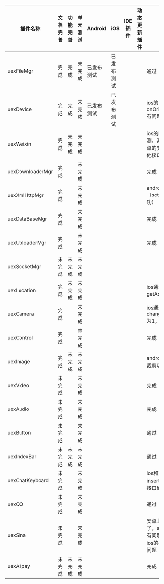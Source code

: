 | 插件名称             | 文档完善 | 功能完善 | 单元测试 | Android | iOS   | IDE插件 | 动态更新插件 | 内部测试                                     | 自动化测试 | 负责人  |
| ---------------- | ---- | ---- | ---- | ------- | ----- | ----- | ------ | ---------------------------------------- | ----- | ---- |
| uexFileMgr       | 完成   | 完成   | 未完成  | 已发布测试   | 已发布测试 |       |        | 通过                                       |       | 高山   |
| uexDevice        | 完成   | 完成   | 未完成  | 已发布测试   | 已发布测试 |       |        | ios的onOrientationChange有问题，安卓通过          |       | 高山   |
| uexWeixin        | 完成   | 未完成  | 未完成  |         |       |       |        | ios的login和支付接口没测，其他接口通过。安卓的支付接口没测，其他接口通过。 |       | 高山   |
| uexDownloaderMgr | 完成   |      | 未完成  |         |       |       |        | 完成                                       |       |      |
| uexXmlHttpMgr    | 完成   |      | 未完成  |         |       |       |        | android（setInputStream没成功）               |       |      |
| uexDataBaseMgr   | 完成   |      | 未完成  |         |       |       |        | 完成                                       |       |      |
| uexUploaderMgr   | 完成   |      | 未完成  |         |       |       |        | 完成                                       |       |      |
| uexSocketMgr     | 未完成  | 未完成  | 未完成  |         |       |       |        |                                          |       |      |
| uexLocation      | 完成   | 未完成  | 未完成  |         |       |       |        | ios通过，安卓getAddress有问题                    |       | 高山   |
| uexCamera        | 完成   |      | 未完成  |         |       |       |        | ios通过，安卓上changeCameraPosition为1，返回时挂了    |       | 高山   |
| uexControl       | 完成   |      | 未完成  |         |       |       |        | 完成                                       |       |      |
| uexImage         | 完成   | 未完成  | 未完成  |         |       |       |        | android（自定义长宽比裁剪功能取消）                    |       |      |
| uexVideo         | 未完成  |      | 未完成  |         |       |       |        | 完成                                       |       |      |
| uexAudio         | 未完成  |      | 未完成  |         |       |       |        | 完成                                       |       |      |
| uexButton        | 未完成  |      | 未完成  |         |       |       |        | 通过                                       |       | 高山   |
| uexIndexBar      | 未完成  | 未完成  | 未完成  |         |       |       |        | 通过                                       |       | 高山   |
| uexChatKeyboard  | 未完成  |      | 未完成  |         |       |       |        | ios和安卓的insertAfterAt没有，其他接口通过。           |       | 高山   |
| uexQQ            | 未完成  |      | 未完成  |         |       |       |        | 通过                                       |       | 高山   |
| uexSina          | 未完成  |      | 未完成  |         |       |       |        | 安卓上registerApp去掉了，sendImageContent有问题，logou有问题。ios的各个接口返回值有问题 |       | 高山   |
| uexAlipay        | 未完成  | 未完成  | 未完成  |         |       |       |        | 完成                                       |       |      |